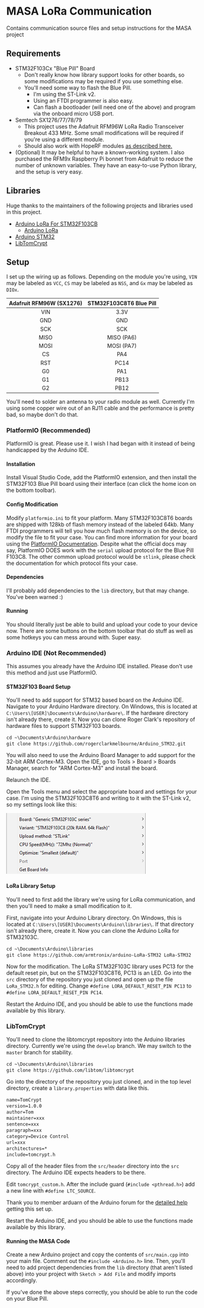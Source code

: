 # MASA LoRa Communication
Contains communication source files and setup instructions for the MASA project

## Requirements

- STM32F103Cx "Blue Pill" Board
    - Don't really know how library support looks for other boards, so some modifications may be required if you use something else.
    - You'll need some way to flash the Blue Pill.
        - I'm using the ST-Link v2.
        - Using an FTDI programmer is also easy.
        - Can flash a bootloader (will need one of the above) and program via the onboard micro USB port.
- Semtech SX1276/77/78/79
    - This project uses the Adafruit RFM96W LoRa Radio Transceiver Breakout 433 MHz. Some small modifications will be required if you're using a different module.
    - Should also work with HopeRF modules [as described here.](https://alexbirkett.github.io/microcontroller/2018/12/15/blue_pill_hoperf_lora_tx_rx_with_arduino.html#:~:text=Blue%20Pill%20Lora%20Transmitter%20Receiver%20with%20HopeRF%20module%20and%20Arduino%20IDE,-I%20became%20interested&text=The%20Blue%20Pill%20is%20not,racing%20quads%20and%20RC%20planes.)
- (Optional) It may be helpful to have a known-working system. I also purchased the RFM9x Raspberry Pi bonnet from Adafruit to reduce the number of unknown variables. They have an easy-to-use Python library, and the setup is very easy.

## Libraries

Huge thanks to the maintainers of the following projects and libraries used in this project.

- [Arduino LoRa For STM32F103CB](https://github.com/armtronix/arduino-LoRa-STM32)
    - [Arduino LoRa](https://github.com/sandeepmistry/arduino-LoRa)
- [Arduino STM32](https://github.com/rogerclarkmelbourne/Arduino_STM32.git)
- [LibTomCrypt](https://github.com/libtom/libtomcrypt)

## Setup

I set up the wiring up as follows. Depending on the module you're using, `VIN` may be labeled as `VCC`, `CS` may be labeled as `NSS`, and `Gx` may be labeled as `DIOx`.

| Adafruit RFM96W (SX1276) | STM32F103C8T6 Blue Pill |
| :---: | :---: |
| VIN | 3.3V |
| GND | GND |
| SCK | SCK |
| MISO | MISO (PA6) |
| MOSI | MOSI (PA7) |
| CS | PA4 |
| RST | PC14 |
| G0 | PA1 |
| G1 | PB13 |
| G2 | PB12 |

You'll need to solder an antenna to your radio module as well. Currently I'm using some copper wire out of an RJ11 cable and the performance is pretty bad, so maybe don't do that.

### PlatformIO (Recommended)

PlatformIO is great. Please use it. I wish I had began with it instead of being handicapped by the Arduino IDE.

#### Installation

Install Visual Studio Code, add the PlatformIO extension, and then install the STM32F103 Blue Pill board using their interface (can click the home icon on the bottom toolbar).

#### Config Modification

Modify `platformio.ini` to fit your platform. Many STM32F103C8T6 boards are shipped with 128kb of flash memory instead of the labeled 64kb. Many FTDI programmers will tell you how much flash memory is on the device, so modify the file to fit your case. You can find more information for your board using the [PlatformIO Documentation](https://docs.platformio.org/en/latest/boards/index.html#boards). Despite what the official docs may say, PlatformIO DOES work with the `serial` upload protocol for the Blue Pill F103C8. The other common upload protocol would be `stlink`, please check the documentation for which protocol fits your case.

#### Dependencies

I'll probably add dependencies to the `lib` directory, but that may change. You've been warned :)

#### Running

You should literally just be able to build and upload your code to your device now. There are some buttons on the bottom toolbar that do stuff as well as some hotkeys you can mess around with. Super easy.

### Arduino IDE (Not Recommended)

This assumes you already have the Arduino IDE installed. Please don't use this method and just use PlatformIO.

#### STM32F103 Board Setup

You'll need to add support for STM32 based board on the Arduino IDE. Navigate to your Arduino Hardware directory. On Windows, this is located at `C:\Users\[USER]\Documents\Arduino\hardware\`. If the hardware directory isn't already there, create it. Now you can clone Roger Clark's repository of hardware files to support STM32F103 boards.

```
cd ~\Documents\Arduino\hardware
git clone https://github.com/rogerclarkmelbourne/Arduino_STM32.git
```

You will also need to use the Arduino Board Manager to add support for the 32-bit ARM Cortex-M3. Open the IDE, go to Tools > Board > Boards Manager, search for "ARM Cortex-M3" and install the board. 

Relaunch the IDE.

Open the Tools menu and select the appropriate board and settings for your case. I'm using the STM32F103C8T6 and writing to it with the ST-Link v2, so my settings look like this:

![Image of My Settings](./assets/Board_Settings.png)

#### LoRa Library Setup

You'll need to first add the library we're using for LoRa communication, and then you'll need to make a small modification to it.  

First, navigate into your Arduino Library directory. On Windows, this is located at `C:\Users\[USER]\Documents\Arduino\libraries\`. If that directory isn't already there, create it. Now you can clone the Arduino LoRa for STM32103C.

```
cd ~\Documents\Arduino\libraries
git clone https://github.com/armtronix/arduino-LoRa-STM32 LoRa-STM32
```

Now for the modification. The LoRa STM32F103C library uses PC13 for the default reset pin, but on the STM32F103C8T6, PC13 is an LED. Go into the `src` directory of the repository you just cloned and open up the file `LoRa_STM32.h` for editing. Change `#define LORA_DEFAULT_RESET_PIN PC13` to `#define LORA_DEFAULT_RESET_PIN PC14`.

Restart the Arduino IDE, and you should be able to use the functions made available by this library.

### LibTomCrypt

You'll need to clone the libtomcrypt repository into the Arduino libraries directory. Currently we're using the `develop` branch. We may switch to the `master` branch for stability.

```
cd ~\Documents\Arduino\libraries
git clone https://github.com/libtom/libtomcrypt
```

Go into the directory of the repository you just cloned, and in the top level directory, create a `library.properties` with data like this.

```
name=TomCrypt
version=1.0.0
author=Tom
maintainer=xxx
sentence=xxx
paragraph=xxx
category=Device Control
url=xxx
architectures=*
include=tomcrypt.h
```

Copy all of the header files from the `src/header` directory into the `src` directory. The Arduino IDE expects headers to be there.

Edit `tomcrypt_custom.h`. After the include guard (`#include <pthread.h>`) add a new line with `#define LTC_SOURCE`.

Thank you to member arduarn of the Arduino forum for the [detailed help](https://forum.arduino.cc/index.php?topic=513656.0) getting this set up.

Restart the Arduino IDE, and you should be able to use the functions made available by this library.

#### Running the MASA Code

Create a new Arduino project and copy the contents of `src/main.cpp` into your main file. Comment out the `#include <Arduino.h>` line. Then, you'll need to add project dependencies from the `lib` directory (that aren't listed above) into your project with `Sketch > Add File` and modify imports accordingly. 

If you've done the above steps correctly, you should be able to run the code on your Blue Pill.
